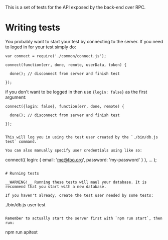 
This is a set of tests for the API exposed by the back-end over RPC.

# Writing tests

You probably want to start your test by connecting to the server. If you need to loged in for your test simply do:

```
var connect = require('./common/connect.js');

connect(function(err, done, remote, userData, token) {

  done(); // disconnect from server and finish test

});
```

if you don't want to be logged in then use `{login: false}` as the first argument:

```
connect({login: false}, function(err, done, remote) {

  done(); // disconnect from server and finish test

});


This will log you in using the test user created by the `./bin/db.js test` command.

You can also manually specify user credentials using like so:

```
connect({
  login: {
    email: 'me@foo.org',
    password: 'my-password'
  }
}, ... );
```

# Running tests

__WARNING!__ Running these tests will maul your database. It is recommend that you start with a new database.

If you haven't already, create the test user needed by some tests:

```
./bin/db.js user test
```

Remember to actually start the server first with `npm run start`, then run:

```
npm run apitest
```